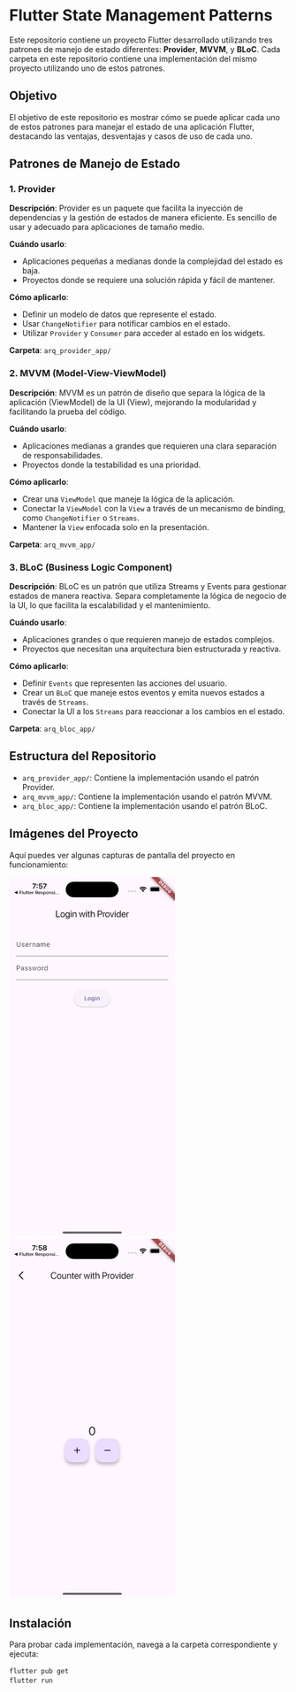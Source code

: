 # Flutter State Management Patterns

Este repositorio contiene un proyecto Flutter desarrollado utilizando tres patrones de manejo de estado diferentes: **Provider**, **MVVM**, y **BLoC**. Cada carpeta en este repositorio contiene una implementación del mismo proyecto utilizando uno de estos patrones.

## Objetivo

El objetivo de este repositorio es mostrar cómo se puede aplicar cada uno de estos patrones para manejar el estado de una aplicación Flutter, destacando las ventajas, desventajas y casos de uso de cada uno.

## Patrones de Manejo de Estado

### 1. Provider

**Descripción**: Provider es un paquete que facilita la inyección de dependencias y la gestión de estados de manera eficiente. Es sencillo de usar y adecuado para aplicaciones de tamaño medio.

**Cuándo usarlo**:

- Aplicaciones pequeñas a medianas donde la complejidad del estado es baja.
- Proyectos donde se requiere una solución rápida y fácil de mantener.

**Cómo aplicarlo**:

- Definir un modelo de datos que represente el estado.
- Usar `ChangeNotifier` para notificar cambios en el estado.
- Utilizar `Provider` y `Consumer` para acceder al estado en los widgets.

**Carpeta**: `arq_provider_app/`

### 2. MVVM (Model-View-ViewModel)

**Descripción**: MVVM es un patrón de diseño que separa la lógica de la aplicación (ViewModel) de la UI (View), mejorando la modularidad y facilitando la prueba del código.

**Cuándo usarlo**:

- Aplicaciones medianas a grandes que requieren una clara separación de responsabilidades.
- Proyectos donde la testabilidad es una prioridad.

**Cómo aplicarlo**:

- Crear una `ViewModel` que maneje la lógica de la aplicación.
- Conectar la `ViewModel` con la `View` a través de un mecanismo de binding, como `ChangeNotifier` o `Streams`.
- Mantener la `View` enfocada solo en la presentación.

**Carpeta**: `arq_mvvm_app/`

### 3. BLoC (Business Logic Component)

**Descripción**: BLoC es un patrón que utiliza Streams y Events para gestionar estados de manera reactiva. Separa completamente la lógica de negocio de la UI, lo que facilita la escalabilidad y el mantenimiento.

**Cuándo usarlo**:

- Aplicaciones grandes o que requieren manejo de estados complejos.
- Proyectos que necesitan una arquitectura bien estructurada y reactiva.

**Cómo aplicarlo**:

- Definir `Events` que representen las acciones del usuario.
- Crear un `BLoC` que maneje estos eventos y emita nuevos estados a través de `Streams`.
- Conectar la UI a los `Streams` para reaccionar a los cambios en el estado.

**Carpeta**: `arq_bloc_app/`

## Estructura del Repositorio

- `arq_provider_app/`: Contiene la implementación usando el patrón Provider.
- `arq_mvvm_app/`: Contiene la implementación usando el patrón MVVM.
- `arq_bloc_app/`: Contiene la implementación usando el patrón BLoC.

## Imágenes del Proyecto

Aquí puedes ver algunas capturas de pantalla del proyecto en funcionamiento:

 <img src="./doc/images/login_screen.png" alt="Login Screen" width="300">
 <img src="./doc/images/counter_screen.png" alt="Counter Screen" width="300">

## Instalación

Para probar cada implementación, navega a la carpeta correspondiente y ejecuta:

```bash
flutter pub get
flutter run
```
